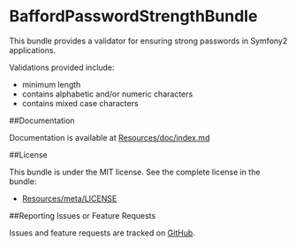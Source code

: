 BaffordPasswordStrengthBundle
=============================

This bundle provides a validator for ensuring strong passwords in Symfony2 applications.

Validations provided include:

- minimum length
- contains alphabetic and/or numeric characters
- contains mixed case characters


##Documentation

Documentation is available at [Resources/doc/index.md](https://github.com/jbafford/PasswordStrengthBundle/blob/master/Resources/doc/index.md)


##License

This bundle is under the MIT license. See the complete license in the bundle:

- [Resources/meta/LICENSE](https://github.com/jbafford/PasswordStrengthBundle/blob/master/Resources/meta/LICENSE)


##Reporting Issues or Feature Requests

Issues and feature requests are tracked on [GitHub](https://github.com/jbafford/PasswordStrengthBundle/issues).
